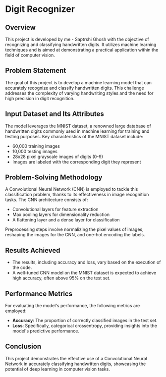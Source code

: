 # Digit Recognizer

## Overview

This project is developed by me - Saptrshi Ghosh with the objective of recognizing and classifying handwritten digits. It utilizes machine learning techniques and is aimed at demonstrating a practical application within the field of computer vision.

## Problem Statement

The goal of this project is to develop a machine learning model that can accurately recognize and classify handwritten digits. This challenge addresses the complexity of varying handwriting styles and the need for high precision in digit recognition.

## Input Dataset and Its Attributes

The model leverages the MNIST dataset, a renowned large database of handwritten digits commonly used in machine learning for training and testing purposes. Key characteristics of the MNIST dataset include:

- 60,000 training images
- 10,000 testing images
- 28x28 pixel grayscale images of digits (0-9)
- Images are labeled with the corresponding digit they represent

## Problem-Solving Methodology

A Convolutional Neural Network (CNN) is employed to tackle this classification problem, thanks to its effectiveness in image recognition tasks. The CNN architecture consists of:

- Convolutional layers for feature extraction
- Max pooling layers for dimensionality reduction
- A flattening layer and a dense layer for classification

Preprocessing steps involve normalizing the pixel values of images, reshaping the images for the CNN, and one-hot encoding the labels.

## Results Achieved

- The results, including accuracy and loss, vary based on the execution of the code.
- A well-tuned CNN model on the MNIST dataset is expected to achieve high accuracy, often above 95% on the test set.

## Performance Metrics

For evaluating the model's performance, the following metrics are employed:

- **Accuracy**: The proportion of correctly classified images in the test set.
- **Loss**: Specifically, categorical crossentropy, providing insights into the model's predictive performance.

## Conclusion

This project demonstrates the effective use of a Convolutional Neural Network in accurately classifying handwritten digits, showcasing the potential of deep learning in computer vision tasks.

